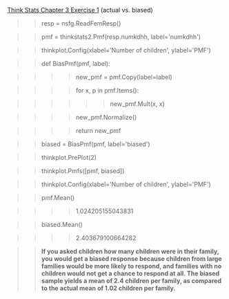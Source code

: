 [Think Stats Chapter 3 Exercise 1](http://greenteapress.com/thinkstats2/html/thinkstats2004.html#toc31) (actual vs. biased)

>> resp = nsfg.ReadFemResp()

>> pmf = thinkstats2.Pmf(resp.numkdhh, label='numkdhh')

>> thinkplot.Config(xlabel='Number of children', ylabel='PMF')

>> def BiasPmf(pmf, label):

>>>> new_pmf = pmf.Copy(label=label)
    
>>>> for x, p in pmf.Items():
    
>>>>>>new_pmf.Mult(x, x)
        
        
>>>> new_pmf.Normalize()
    
>>>> return new_pmf
   
>> biased = BiasPmf(pmf, label='biased')

>> thinkplot.PrePlot(2)

>> thinkplot.Pmfs([pmf, biased])

>> thinkplot.Config(xlabel='Number of children', ylabel='PMF')

>> pmf.Mean()

>>>> 1.024205155043831

>> biased.Mean()

>>>> 2.403679100664282



>> **If you asked children how many children were in their family, you would get a biased response because children from large families would be more likely to respond, and families with no children would not get a chance to respond at all. The biased sample yields a mean of 2.4 children per family, as compared to the actual mean of 1.02 children per family.**
